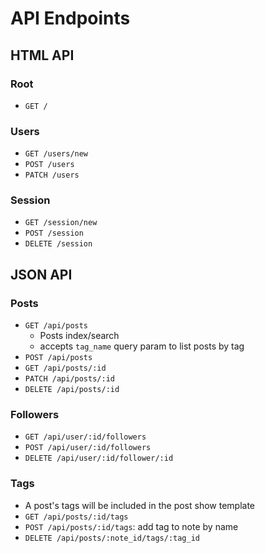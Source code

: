 # API Endpoints

## HTML API

### Root

- `GET /`

### Users

- `GET /users/new`
- `POST /users`
- `PATCH /users`

### Session

- `GET /session/new`
- `POST /session`
- `DELETE /session`

## JSON API

### Posts

- `GET /api/posts`
  - Posts index/search
  - accepts `tag_name` query param to list posts by tag
- `POST /api/posts`
- `GET /api/posts/:id`
- `PATCH /api/posts/:id`
- `DELETE /api/posts/:id`

### Followers

- `GET /api/user/:id/followers`
- `POST /api/user/:id/followers`
- `DELETE /api/user/:id/follower/:id`

### Tags

- A post's tags will be included in the post show template
- `GET /api/posts/:id/tags`
- `POST /api/posts/:id/tags`: add tag to note by name
- `DELETE /api/posts/:note_id/tags/:tag_id`

